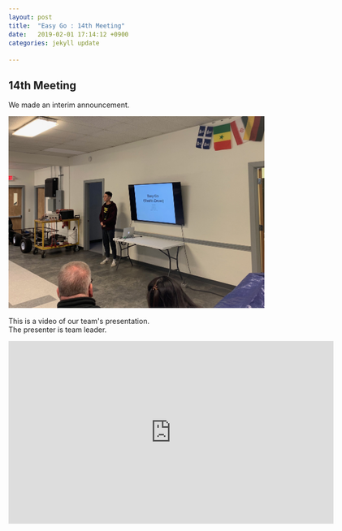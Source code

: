 ```yaml
---
layout: post
title:  "Easy Go : 14th Meeting"
date:   2019-02-01 17:14:12 +0900
categories: jekyll update

---
```


<h2>14th Meeting</h2>
<p>We made an interim announcement.</p>

<img src="https://raw.githubusercontent.com/leeeeeelee/leeeeeelee.github.io/master/imgs/190201_01.jpg" width="600" alt="12th_meeting2.jpg">

<p>This is a video of our team's presentation.
    <br>The presenter is team leader.</p>

<iframe width="640" height="360" src="https://www.youtube.com/embed/QvuBRuYWTc8?t=19?ecver=1" 
 frameborder="0" allow="autoplay; encrypted-media" allowfullscreen></iframe>

[jekyll-docs]: https://jekyllrb.com/docs/home
[jekyll-gh]: https://github.com/jekyll/jekyll
[jekyll-talk]: https://talk.jekyllrb.com/